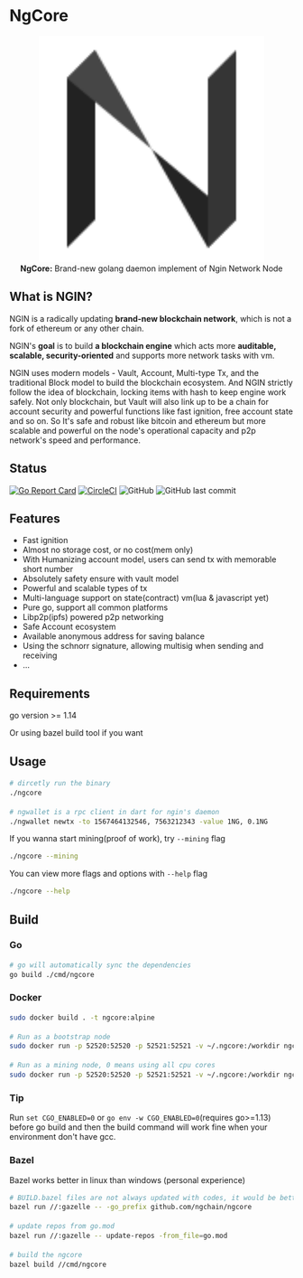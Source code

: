 # NgCore
<p align="center" style="text-align: center">
<img width="400" height="400" src="./resources/NG.svg"/>
<br/>
<b>NgCore:</b> Brand-new golang daemon implement of Ngin Network Node
</p>

## What is NGIN?

NGIN is a radically updating **brand-new blockchain network**, which is not a fork of ethereum or any other chain.

NGIN's **goal** is to build **a blockchain engine** which acts more **auditable, scalable, security-oriented** and supports more network tasks with vm.

NGIN uses modern models - Vault, Account, Multi-type Tx, and the traditional Block model to build the blockchain ecosystem. 
And NGIN strictly follow the idea of blockchain, locking items with hash to keep engine work safely.
Not only blockchain, but Vault will also link up to be a chain for account security and powerful functions like fast ignition, free account state and so on.
So It's safe and robust like bitcoin and ethereum but more scalable and powerful on the node's operational capacity and p2p network's speed and performance. 

## Status

[![Go Report Card](https://goreportcard.com/badge/github.com/ngchain/ngcore)](https://goreportcard.com/report/github.com/ngchain/ngcore)
[![CircleCI](https://circleci.com/gh/ngchain/ngcore.svg?style=svg)](https://circleci.com/gh/ngchain/ngcore)
![GitHub](https://img.shields.io/github/license/ngchain/ngcore)
![GitHub last commit](https://img.shields.io/github/last-commit/ngchain/ngcore)

## Features

- Fast ignition
- Almost no storage cost, or no cost(mem only)
- With Humanizing account model, users can send tx with memorable short number
- Absolutely safety ensure with vault model
- Powerful and scalable types of tx
- Multi-language support on state(contract) vm(lua & javascript yet)
- Pure go, support all common platforms
- Libp2p(ipfs) powered p2p networking
- Safe Account ecosystem 
- Available anonymous address for saving balance
- Using the schnorr signature, allowing multisig when sending and receiving
- ...

## Requirements

go version >= 1.14

Or using bazel build tool if you want

## Usage

```bash
# dircetly run the binary
./ngcore

# ngwallet is a rpc client in dart for ngin's daemon
./ngwallet newtx -to 1567464132546, 7563212343 -value 1NG, 0.1NG  
```

If you wanna start mining(proof of work), try `--mining` flag

```bash
./ngcore --mining
```

You can view more flags and options with `--help` flag
```bash
./ngcore --help
```

## Build

### Go

```bash
# go will automatically sync the dependencies
go build ./cmd/ngcore
```

### Docker

```bash
sudo docker build . -t ngcore:alpine

# Run as a bootstrap node
sudo docker run -p 52520:52520 -p 52521:52521 -v ~/.ngcore:/workdir ngcore:alpine --bootstrap true

# Run as a mining node, 0 means using all cpu cores
sudo docker run -p 52520:52520 -p 52521:52521 -v ~/.ngcore:/workdir ngcore:alpine --mining 0
```

### Tip

Run `set CGO_ENABLED=0` or `go env -w CGO_ENABLED=0`(requires go>=1.13) before go build and then the build command will work fine when your environment don't have gcc.

### Bazel

Bazel works better in linux than windows (personal experience)

```bash
# BUILD.bazel files are not always updated with codes, it would be better update them (with gazelle)
bazel run //:gazelle -- -go_prefix github.com/ngchain/ngcore

# update repos from go.mod
bazel run //:gazelle -- update-repos -from_file=go.mod

# build the ngcore
bazel build //cmd/ngcore
```
